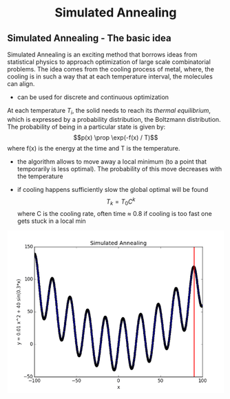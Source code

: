 # <p align='center'>Simulated Annealing</p>
## Simulated Annealing - The basic idea

Simulated Annealing is an exciting method that borrows ideas from statistical physics to approach optimization of large scale combinatorial problems. The idea comes from the cooling process of metal, where, the cooling is in such a way that at each temperature interval, the molecules can align.
- can be used for discrete and continuous optimization

At each temperature $T_i$, the solid needs to reach its _thermal equilibrium_, which is expressed by a probability distribution, the Boltzmann distribution.
The probability of being in a particular state is given by:
$$p(x) \prop \exp(-f(x) / T)$$
where f(x) is the energy at the time and T is the temperature. 

- the algorithm allows to move away a local minimum (to a point that temporarily is less optimal). The probability of this move decreases with the temperature

- if cooling happens sufficiently slow the global optimal will be found
$$T_k = T_0 C^k $$
where C is the cooling rate, often time $\approx$ 0.8
if cooling is too fast one gets stuck in a local min
<p align="center">
<img src="https://raw.githubusercontent.com/JeromeBau/SimulatedAnnealing/master/simulated_annealing_example.gif" alt='Simple example for a simulated annealing algorithm'/>
</p>

